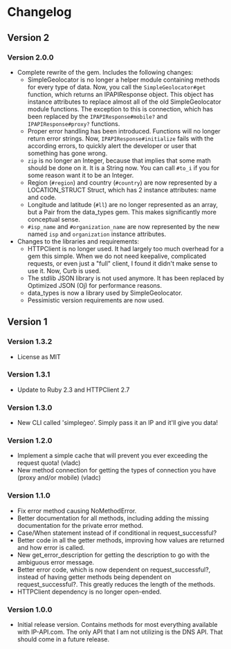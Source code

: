 # Changelog
## Version 2
### Version 2.0.0
* Complete rewrite of the gem. Includes the following changes:
  * SimpleGeolocator is no longer a helper module containing methods for every type of data. Now, you call the 
  `SimpleGeolocator#get` function, which returns an IPAPIResponse object. This object has instance attributes to 
  replace almost all of the old SimpleGeolocator module functions. The exception to this is connection, which has 
  been replaced by the `IPAPIResponse#mobile?` and `IPAPIResponse#proxy?` functions.
  * Proper error handling has been introduced. Functions will no longer return error strings. Now, 
  `IPAPIResponse#initialize` fails with the according errors, to quickly alert the developer or user that something 
  has gone wrong.
  * `zip` is no longer an Integer, because that implies that some math should be done on it. It is a String now. You 
  can call `#to_i` if you for some reason want it to be an Integer.
  * Region (`#region`) and country (`#country`) are now represented by a LOCATION_STRUCT Struct, which has 2 instance 
  attributes: name and code.
  * Longitude and latitude (`#ll`) are no longer represented as an array, but a Pair from the data_types gem. This 
  makes significantly more conceptual sense.
  * `#isp_name` and `#organization_name` are now represented by the new named `isp` and `organization` instance 
  attributes.
* Changes to the libraries and requirements:
  * HTTPClient is no longer used. It had largely too much overhead for a gem this simple. When we do not need 
  keepalive, complicated requests, or even just a "full" client, I found it didn't make sense to use it.  Now, Curb 
  is used.
  * The stdlib JSON library is not used anymore. It has been replaced by Optimized JSON (Oj) for performance reasons.
  * data_types is now a library used by SimpleGeolocator.
  * Pessimistic version requirements are now used.

## Version 1
### Version 1.3.2
* License as MIT

### Version 1.3.1
* Update to Ruby 2.3 and HTTPClient 2.7

### Version 1.3.0
* New CLI called 'simplegeo'. Simply pass it an IP and it'll give you data!

### Version 1.2.0
* Implement a simple cache that will prevent you ever exceeding the request quota! (vladc)
* New method connection for getting the types of connection you have (proxy and/or mobile) (vladc)

### Version 1.1.0
* Fix error method causing NoMethodError.
* Better documentation for all methods, including adding the missing documentation for the private error method.
* Case/When statement instead of if conditional in request_successful?
* Better code in all the getter methods, improving how values are returned and how error is called.
* New get_error_description for getting the description to go with the ambiguous error message.
* Better error code, which is now dependent on request_successful?, instead of having getter methods being dependent on request_successful?. This greatly reduces the length of the methods.
* HTTPClient dependency is no longer open-ended.

### Version 1.0.0
* Initial release version. Contains methods for most everything available with IP-API.com. The only API that I am not utilizing is the DNS API. That should come in a future release.
